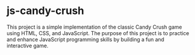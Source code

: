 # js-candy-crush
This project is a simple implementation of the classic Candy Crush game using HTML, CSS, and JavaScript. The purpose of this project is to practice and enhance JavaScript programming skills by building a fun and interactive game.
